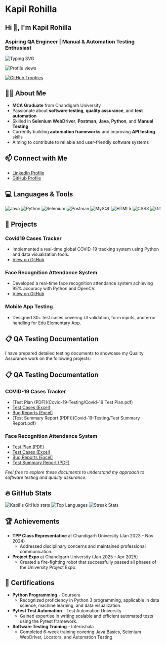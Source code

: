 # Kapil Rohilla

## Hi 👋, I'm Kapil Rohilla
### Aspiring QA Engineer | Manual & Automation Testing Enthusiast

![Typing SVG](https://readme-typing-svg.herokuapp.com?font=Poppins&duration=3000&pause=1000&color=00FF6A&center=true&vCenter=true&width=435&lines=Welcome+to+my+GitHub+Profile!;Aspiring+QA+Engineer+from+India;Selenium+%7C+Postman+%7C+Java+%7C+Python)

![Profile views](https://komarev.com/ghpvc/?username=kapilrohilla2001&label=Profile%20views&color=0e75b6&style=flat)

[![GitHub Trophies](https://github-profile-trophy.vercel.app/?username=kapilrohilla2001&theme=gruvbox&margin-w=15&margin-h=15&column=3)](https://github.com/ryo-ma/github-profile-trophy)

## 👨‍💻 About Me
- **MCA Graduate** from Chandigarh University
- Passionate about **software testing**, **quality assurance**, and **test automation**
- Skilled in **Selenium WebDriver**, **Postman**, **Java**, **Python**, and **Manual Testing**
- Currently building **automation frameworks** and improving **API testing** skills
- Aiming to contribute to reliable and user-friendly software systems

## 📫 Connect with Me
- [LinkedIn Profile](https://www.linkedin.com/in/kapil-rohilla/)
- [GitHub Profile](https://github.com/kapilrohilla2001)

## 💻 Languages & Tools
![Java](https://img.shields.io/badge/Java-ED8B00?style=for-the-badge&logo=openjdk&logoColor=white)
![Python](https://img.shields.io/badge/Python-3776AB?style=for-the-badge&logo=python&logoColor=white)
![Selenium](https://img.shields.io/badge/Selenium-43B02A?style=for-the-badge&logo=selenium&logoColor=white)
![Postman](https://img.shields.io/badge/Postman-FF6C37?style=for-the-badge&logo=postman&logoColor=white)
![MySQL](https://img.shields.io/badge/MySQL-4479A1?style=for-the-badge&logo=mysql&logoColor=white)
![HTML5](https://img.shields.io/badge/HTML5-E34F26?style=for-the-badge&logo=html5&logoColor=white)
![CSS3](https://img.shields.io/badge/CSS3-1572B6?style=for-the-badge&logo=css3&logoColor=white)
![Git](https://img.shields.io/badge/Git-F05032?style=for-the-badge&logo=git&logoColor=white)

## 📂 Projects
### Covid19 Cases Tracker
- Implemented a real-time global COVID-19 tracking system using Python and data visualization tools.
- [View on GitHub](https://github.com/kapilrohilla2001/Covid-19-Cases-Tracker.git)

### Face Recognition Attendance System
- Developed a real-time face recognition attendance system achieving 95% accuracy with Python and OpenCV.
- [View on GitHub](https://github.com/kapilrohilla2001/Face-Recognition-Attendance-System)

### Mobile App Testing
- Designed 30+ test cases covering UI validation, form inputs, and error handling for Edu Elementary App.

## 📋 QA Testing Documentation

I have prepared detailed testing documents to showcase my Quality Assurance work on the following projects:

## 📋 QA Testing Documentation

### COVID-19 Cases Tracker
- [Test Plan (PDF)](Covid-19-Testing/Covid-19 Test Plan.pdf)
- [Test Cases (Excel)](Covid-19-Testing/Covid19_Test_Cases.xlsx)
- [Bug Reports (Excel)](Covid-19-Testing/Covid19_Bug_Reports.xlsx)
- [Test Summary Report (PDF)](Covid-19-Testing/Test Summary Report.pdf)

### Face Recognition Attendance System
- [Test Plan (PDF)](Face-Recognition-system-Testing/Face_Recognition_Test_Plan.pdf)
- [Test Cases (Excel)](Face-Recognition-system-Testing/Face_Recognition_Attendance_Test_Cases.xlsx)
- [Bug Reports (Excel)](Face-Recognition-system-Testing/FRA_BugReport.xlsx)
- [Test Summary Report (PDF)](Face-Recognition-system-Testing/Face_Recognition_Test_Summary_Report.pdf)


*Feel free to explore these documents to understand my approach to software testing and quality assurance.*

## 🔥 GitHub Stats
![Kapil's GitHub stats](https://github-readme-stats.vercel.app/api?username=kapilrohilla2001&show_icons=true&theme=tokyonight)
![Top Languages](https://github-readme-stats.vercel.app/api/top-langs?username=kapilrohilla2001&show_icons=true&locale=en&layout=compact&theme=tokyonight)
![Streak Stats](https://github-readme-streak-stats.herokuapp.com/?user=kapilrohilla2001&theme=tokyonight)

## 🏆 Achievements
- **TPP Class Representative** at Chandigarh University (Jan 2023 - Nov 2024)
  - Addressed disciplinary concerns and maintained professional communication.
- **Project Expo** at Chandigarh University (Jan 2025 - Apr 2025)
  - Created a fire-fighting robot that successfully passed all phases of the University Project Expo.

## 📜 Certifications
- **Python Programming** - Coursera
  - Recognized proficiency in Python 3 programming, applicable in data science, machine learning, and data visualization.
- **Pytest Test Automation** - Test Automation University
  - Gained expertise in writing scalable and efficient automated tests using the Pytest framework.
- **Software Testing Training** - Internshala
  - Completed 6-week training covering Java Basics, Selenium WebDriver, Locators, and Automation Testing.
